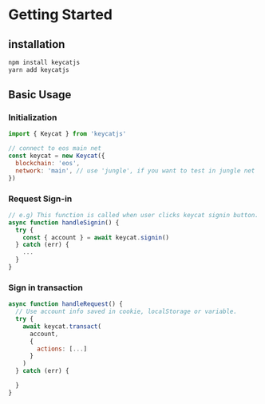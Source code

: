 # Getting Started

## installation

```javascript
npm install keycatjs
yarn add keycatjs
```

## Basic Usage

### Initialization

```javascript
import { Keycat } from 'keycatjs'

// connect to eos main net
const keycat = new Keycat({
  blockchain: 'eos',
  network: 'main', // use 'jungle', if you want to test in jungle net
})
```

### Request Sign-in

```javascript
// e.g) This function is called when user clicks keycat signin button.
async function handleSignin() {
  try {
    const { account } = await keycat.signin()
  } catch (err) {
    ...
  }
}
```

### Sign in transaction

```javascript
async function handleRequest() {
  // Use account info saved in cookie, localStorage or variable.
  try {
    await keycat.transact(
      account,
      {
        actions: [...]
      }
    )
  } catch (err) {

  }
}
```

